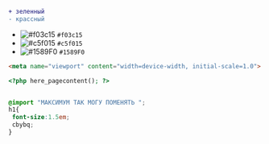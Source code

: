 ```diff
+ зеленный 
- крассный 
```
- ![#f03c15](https://placehold.it/15/f03c15/000000?text=+) `#f03c15`
- ![#c5f015](https://placehold.it/15/c5f015/000000?text=+) `#c5f015`
- ![#1589F0](https://placehold.it/15/1589F0/000000?text=+) `#1589F0`



```html
<meta name="viewport" content="width=device-width, initial-scale=1.0">
```
```php
<?php here_pagecontent(); ?>
```
```scss 

@import "МАКСИМУМ ТАК МОГУ ПОМЕНЯТЬ ";
h1{
 font-size:1.5em;
 cbybq;
}
```
